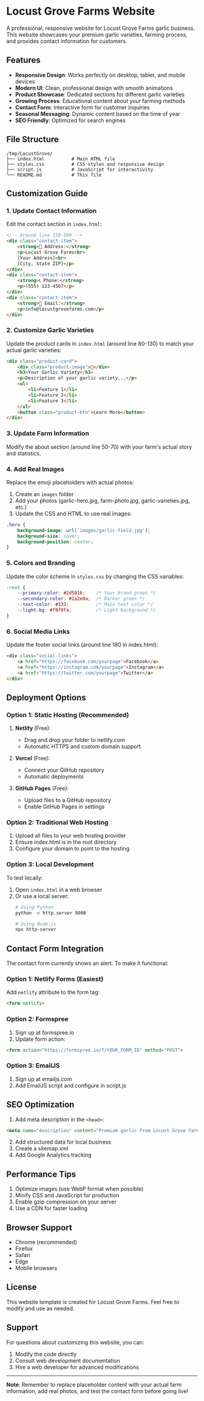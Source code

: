 # Locust Grove Farms Website

A professional, responsive website for Locust Grove Farms garlic business. This website showcases your premium garlic varieties, farming process, and provides contact information for customers.

## Features

- **Responsive Design**: Works perfectly on desktop, tablet, and mobile devices
- **Modern UI**: Clean, professional design with smooth animations
- **Product Showcase**: Dedicated sections for different garlic varieties
- **Growing Process**: Educational content about your farming methods
- **Contact Form**: Interactive form for customer inquiries
- **Seasonal Messaging**: Dynamic content based on the time of year
- **SEO Friendly**: Optimized for search engines

## File Structure

```
/tmp/LocustGrove/
├── index.html          # Main HTML file
├── styles.css          # CSS styles and responsive design
├── script.js           # JavaScript for interactivity
└── README.md           # This file
```

## Customization Guide

### 1. Update Contact Information

Edit the contact section in `index.html`:

```html
<!-- Around line 150-160 -->
<div class="contact-item">
    <strong>📍 Address:</strong>
    <p>Locust Grove Farms<br>
    [Your Address]<br>
    [City, State ZIP]</p>
</div>
<div class="contact-item">
    <strong>📞 Phone:</strong>
    <p>(555) 123-4567</p>
</div>
<div class="contact-item">
    <strong>📧 Email:</strong>
    <p>info@locustgrovefarms.com</p>
</div>
```

### 2. Customize Garlic Varieties

Update the product cards in `index.html` (around line 80-130) to match your actual garlic varieties:

```html
<div class="product-card">
    <div class="product-image">🧄</div>
    <h3>Your Garlic Variety</h3>
    <p>Description of your garlic variety...</p>
    <ul>
        <li>Feature 1</li>
        <li>Feature 2</li>
        <li>Feature 3</li>
    </ul>
    <button class="product-btn">Learn More</button>
</div>
```

### 3. Update Farm Information

Modify the about section (around line 50-70) with your farm's actual story and statistics.

### 4. Add Real Images

Replace the emoji placeholders with actual photos:

1. Create an `images` folder
2. Add your photos (garlic-hero.jpg, farm-photo.jpg, garlic-varieties.jpg, etc.)
3. Update the CSS and HTML to use real images:

```css
.hero {
    background-image: url('images/garlic-field.jpg');
    background-size: cover;
    background-position: center;
}
```

### 5. Colors and Branding

Update the color scheme in `styles.css` by changing the CSS variables:

```css
:root {
    --primary-color: #2d5016;    /* Your brand green */
    --secondary-color: #1a2e0a;  /* Darker green */
    --text-color: #333;          /* Main text color */
    --light-bg: #f8f9fa;         /* Light background */
}
```

### 6. Social Media Links

Update the footer social links (around line 180 in index.html):

```html
<div class="social-links">
    <a href="https://facebook.com/yourpage">Facebook</a>
    <a href="https://instagram.com/yourpage">Instagram</a>
    <a href="https://twitter.com/yourpage">Twitter</a>
</div>
```

## Deployment Options

### Option 1: Static Hosting (Recommended)

1. **Netlify** (Free):
   - Drag and drop your folder to netlify.com
   - Automatic HTTPS and custom domain support

2. **Vercel** (Free):
   - Connect your GitHub repository
   - Automatic deployments

3. **GitHub Pages** (Free):
   - Upload files to a GitHub repository
   - Enable GitHub Pages in settings

### Option 2: Traditional Web Hosting

1. Upload all files to your web hosting provider
2. Ensure index.html is in the root directory
3. Configure your domain to point to the hosting

### Option 3: Local Development

To test locally:

1. Open `index.html` in a web browser
2. Or use a local server:
   ```bash
   # Using Python
   python -m http.server 8000
   
   # Using Node.js
   npx http-server
   ```

## Contact Form Integration

The contact form currently shows an alert. To make it functional:

### Option 1: Netlify Forms (Easiest)
Add `netlify` attribute to the form tag:
```html
<form netlify>
```

### Option 2: Formspree
1. Sign up at formspree.io
2. Update form action:
```html
<form action="https://formspree.io/f/YOUR_FORM_ID" method="POST">
```

### Option 3: EmailJS
1. Sign up at emailjs.com
2. Add EmailJS script and configure in script.js

## SEO Optimization

1. Add meta description in the `<head>`:
```html
<meta name="description" content="Premium garlic from Locust Grove Farms. Sustainably grown, hand-harvested garlic varieties with exceptional flavor.">
```

2. Add structured data for local business
3. Create a sitemap.xml
4. Add Google Analytics tracking

## Performance Tips

1. Optimize images (use WebP format when possible)
2. Minify CSS and JavaScript for production
3. Enable gzip compression on your server
4. Use a CDN for faster loading

## Browser Support

- Chrome (recommended)
- Firefox
- Safari
- Edge
- Mobile browsers

## License

This website template is created for Locust Grove Farms. Feel free to modify and use as needed.

## Support

For questions about customizing this website, you can:
1. Modify the code directly
2. Consult web development documentation
3. Hire a web developer for advanced modifications

---

**Note**: Remember to replace placeholder content with your actual farm information, add real photos, and test the contact form before going live!

